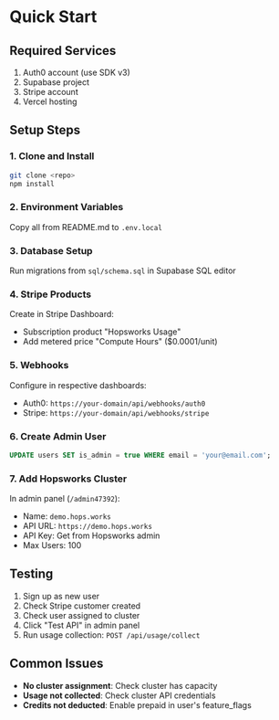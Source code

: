 # Quick Start

## Required Services
1. Auth0 account (use SDK v3)
2. Supabase project
3. Stripe account
4. Vercel hosting

## Setup Steps

### 1. Clone and Install
```bash
git clone <repo>
npm install
```

### 2. Environment Variables
Copy all from README.md to `.env.local`

### 3. Database Setup
Run migrations from `sql/schema.sql` in Supabase SQL editor

### 4. Stripe Products
Create in Stripe Dashboard:
- Subscription product "Hopsworks Usage"
- Add metered price "Compute Hours" ($0.0001/unit)

### 5. Webhooks
Configure in respective dashboards:
- Auth0: `https://your-domain/api/webhooks/auth0`
- Stripe: `https://your-domain/api/webhooks/stripe`

### 6. Create Admin User
```sql
UPDATE users SET is_admin = true WHERE email = 'your@email.com';
```

### 7. Add Hopsworks Cluster
In admin panel (`/admin47392`):
- Name: `demo.hops.works`
- API URL: `https://demo.hops.works`
- API Key: Get from Hopsworks admin
- Max Users: 100

## Testing

1. Sign up as new user
2. Check Stripe customer created
3. Check user assigned to cluster
4. Click "Test API" in admin panel
5. Run usage collection: `POST /api/usage/collect`

## Common Issues

- **No cluster assignment**: Check cluster has capacity
- **Usage not collected**: Check cluster API credentials
- **Credits not deducted**: Enable prepaid in user's feature_flags